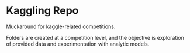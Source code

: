 # Kaggling Repo

Muckaround for kaggle-related competitions. 

Folders are created at a competition level, and the objective is exploration of provided data and experimentation with analytic models.
